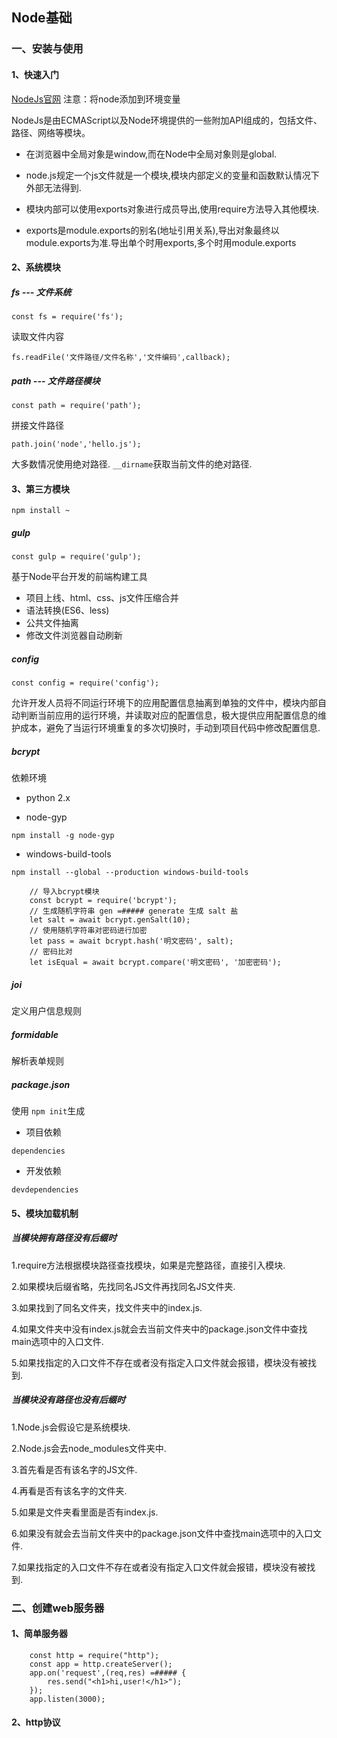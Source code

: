 ## Node基础

### 一、安装与使用
#### 1、快速入门

[NodeJs官网](https://nodejs.org/en/) 注意：将node添加到环境变量

NodeJs是由ECMAScript以及Node环境提供的一些附加API组成的，包括文件、路径、网络等模块。

- 在浏览器中全局对象是window,而在Node中全局对象则是global.

- node.js规定一个js文件就是一个模块,模块内部定义的变量和函数默认情况下外部无法得到.

- 模块内部可以使用exports对象进行成员导出,使用require方法导入其他模块.

- exports是module.exports的别名(地址引用关系),导出对象最终以module.exports为准.导出单个时用exports,多个时用module.exports

#### 2、系统模块

##### fs --- 文件系统

`const fs = require('fs');`

读取文件内容

`fs.readFile('文件路径/文件名称','文件编码',callback);`

##### path --- 文件路径模块

`const path = require('path');`

拼接文件路径

`path.join('node','hello.js');`

大多数情况使用绝对路径.  `__dirname`获取当前文件的绝对路径. 

#### 3、第三方模块

`npm install ~ `

##### gulp

`const gulp = require('gulp');`

基于Node平台开发的前端构建工具

- 项目上线、html、css、js文件压缩合并
- 语法转换(ES6、less)
- 公共文件抽离
- 修改文件浏览器自动刷新

##### config

`const config = require('config');`

允许开发人员将不同运行环境下的应用配置信息抽离到单独的文件中，模块内部自动判断当前应用的运行环境，并读取对应的配置信息，极大提供应用配置信息的维护成本，避免了当运行环境重复的多次切换时，手动到项目代码中修改配置信息.

##### bcrypt

依赖环境

- python 2.x

- node-gyp

`npm install -g node-gyp`

- windows-build-tools

`npm install --global --production windows-build-tools`

```
    // 导入bcrypt模块
    const bcrypt = require('bcrypt');
    // 生成随机字符串 gen =##### generate 生成 salt 盐
    let salt = await bcrypt.genSalt(10);
    // 使用随机字符串对密码进行加密
    let pass = await bcrypt.hash('明文密码', salt);
    // 密码比对
    let isEqual = await bcrypt.compare('明文密码', '加密密码');
```

##### joi

定义用户信息规则

##### formidable

解析表单规则

##### package.json

使用 `npm init`生成

- 项目依赖

`dependencies`

- 开发依赖

`devdependencies`

#### 5、模块加载机制

##### 当模块拥有路径没有后缀时

1.require方法根据模块路径查找模块，如果是完整路径，直接引入模块.

2.如果模块后缀省略，先找同名JS文件再找同名JS文件夹.

3.如果找到了同名文件夹，找文件夹中的index.js.

4.如果文件夹中没有index.js就会去当前文件夹中的package.json文件中查找main选项中的入口文件.

5.如果找指定的入口文件不存在或者没有指定入口文件就会报错，模块没有被找到.

##### 当模块没有路径也没有后缀时

1.Node.js会假设它是系统模块.

2.Node.js会去node_modules文件夹中.

3.首先看是否有该名字的JS文件.

4.再看是否有该名字的文件夹.

5.如果是文件夹看里面是否有index.js.

6.如果没有就会去当前文件夹中的package.json文件中查找main选项中的入口文件.

7.如果找指定的入口文件不存在或者没有指定入口文件就会报错，模块没有被找到.

### 二、创建web服务器

#### 1、简单服务器

```
    const http = require("http");
    const app = http.createServer();
    app.on('request',(req,res) =##### {
        res.send("<h1>hi,user!</h1>");
    });
    app.listen(3000);

```

#### 2、http协议









